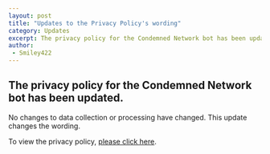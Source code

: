 ```yaml
---
layout: post
title: "Updates to the Privacy Policy's wording"
category: Updates
excerpt: The privacy policy for the Condemned Network bot has been updated.
author:
 - Smiley422
---
```


## The privacy policy for the Condemned Network bot has been updated.
No changes to data collection or processing have changed. This update changes the wording.

To view the privacy policy, [please click here](https://smiley.js.org/bot/condemned/privacy).
